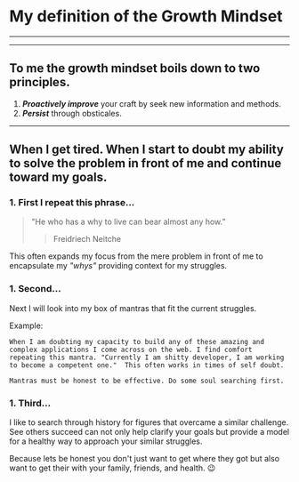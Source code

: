 # My definition of the Growth Mindset

___
___

## To me the growth mindset boils down to two principles. 

1. ***Proactively improve*** your craft by seek new information and methods. 
1. ***Persist*** through obsticales.

___

## When I get tired. When I start to doubt my ability to solve the problem in front of me and continue toward my goals.

### 1. First I repeat this phrase...

>"He who has a why to live can bear almost any how."
>>Freidriech Neitche

This often expands my focus from the mere problem in front of me to encapsulate my *"whys"* providing context for my struggles. 

### 1. Second...

Next I will look into my box of mantras that fit the current struggles.

Example:
```
When I am doubting my capacity to build any of these amazing and complex applications I come across on the web. I find comfort repeating this mantra. "Currently I am shitty developer, I am working to become a competent one."  This often works in times of self doubt.

Mantras must be honest to be effective. Do some soul searching first.
```

### 1. Third...

I like to search through history for figures that overcame a similar challenge. See others succeed can not only help clarify your goals but provide a model for a healthy way to approach your similar struggles. 

Because lets be honest you don't just want to get where they got but also want to get their with your family, friends, and health. :wink:






